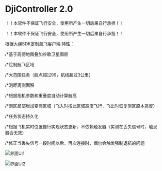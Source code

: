 # DjiController 2.0

！！本软件不保证飞行安全，使用所产生一切后果自行承担！！

！！本软件不保证飞行安全，使用所产生一切后果自行承担！！

根据大疆SDK定制航飞客户端
特性：


/*基于高德地图叠加谷歌卫星图层

/*绘制航飞区域

/*大范围任务（航点超过99，航线超过3公里）

/*测距离侧面积

/*根据相机参数和重叠度自动计算航高

/*测区局部增加变高区域（飞入时按此区域高度飞行，飞出时恢复测区原本高度）

/*任务状态持久化

/*根据飞机实时位置自行实现状态更新，不依赖触发器（实测在丢失信号时，触发器会无效）

/*修正当丢失信号一段时间以后，再次连接时，偶尔会触发强制返航的问题



![界面UI1](https://github.com/luoyuzhao/DjiController/blob/master/Screenshot_01.png)

![界面UI2](https://github.com/luoyuzhao/DjiController/blob/master/Screenshot_02.png)
